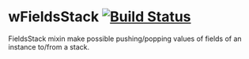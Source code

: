 
# wFieldsStack [![Build Status](https://travis-ci.org/Wandalen/wFieldsStack.svg?branch=master)](https://travis-ci.org/Wandalen/wFieldsStack)

FieldsStack mixin make possible pushing/popping values of fields of an instance to/from a stack.



